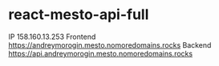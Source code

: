 # react-mesto-api-full
IP  158.160.13.253
Frontend  https://andreymorogin.mesto.nomoredomains.rocks
Backend  https://api.andreymorogin.mesto.nomoredomains.rocks

